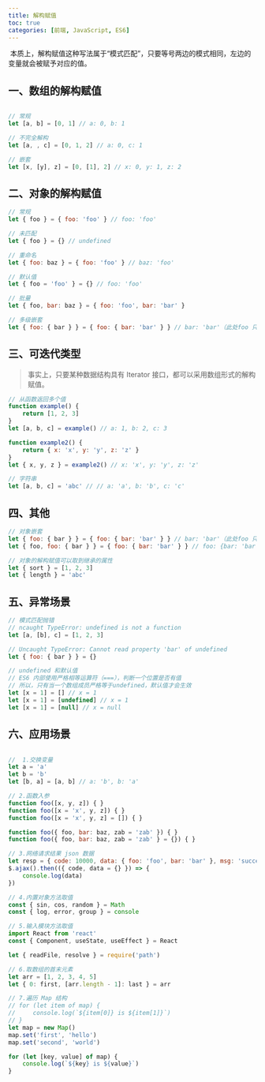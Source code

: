 ```yaml
---
title: 解构赋值
toc: true
categories: [前端, JavaScript, ES6]
---
```


 本质上，解构赋值这种写法属于“模式匹配”，只要等号两边的模式相同，左边的变量就会被赋予对应的值。<br />

<a name="OZdMU"></a>
## 一、数组的解构赋值
```javascript

// 常规
let [a, b] = [0, 1] // a: 0, b: 1

// 不完全解构
let [a, , c] = [0, 1, 2] // a: 0, c: 1

// 嵌套
let [x, [y], z] = [0, [1], 2] // x: 0, y: 1, z: 2

```


<a name="0UbqU"></a>
## 二、对象的解构赋值


```javascript
// 常规
let { foo } = { foo: 'foo' } // foo: 'foo'

// 未匹配
let { foo } = {} // undefined

// 重命名
let { foo: baz } = { foo: 'foo' } // baz: 'foo'

// 默认值
let { foo = 'foo' } = {} // foo: 'foo'

// 批量
let { foo, bar: baz } = { foo: 'foo', bar: 'bar' }

// 多级嵌套
let { foo: { bar } } = { foo: { bar: 'bar' } } // bar: 'bar'（此处foo 只是模式，不是变量）

```


<a name="G2pCr"></a>
## 三、可迭代类型


> 事实上，只要某种数据结构具有 Iterator 接口，都可以采用数组形式的解构赋值。



```javascript
// 从函数返回多个值
function example() {
    return [1, 2, 3]
}
let [a, b, c] = example() // a: 1, b: 2, c: 3

function example2() {
    return { x: 'x', y: 'y', z: 'z' }
}
let { x, y, z } = example2() // x: 'x', y: 'y', z: 'z'

// 字符串
let [a, b, c] = 'abc' // // a: 'a', b: 'b', c: 'c'

```


<a name="GWHtA"></a>
## 四、其他


```javascript
// 对象嵌套
let { foo: { bar } } = { foo: { bar: 'bar' } } // bar: 'bar'（此处foo 只是模式，不是变量）
let { foo, foo: { bar } } = { foo: { bar: 'bar' } } // foo: {bar: 'bar'}, bar: 'bar'

// 对象的解构赋值可以取到继承的属性
let { sort } = [1, 2, 3]
let { length } = 'abc'
```


<a name="Z2DSc"></a>
## 五、异常场景


```javascript
// 模式匹配抛错
// ncaught TypeError: undefined is not a function
let [a, [b], c] = [1, 2, 3]

// Uncaught TypeError: Cannot read property 'bar' of undefined
let { foo: { bar } } = {}

// undefined 和默认值
// ES6 内部使用严格相等运算符（===），判断一个位置是否有值
// 所以，只有当一个数组成员严格等于undefined，默认值才会生效
let [x = 1] = [] // x = 1
let [x = 1] = [undefined] // x = 1
let [x = 1] = [null] // x = null

```


<a name="TS9nq"></a>
## 六、应用场景


```javascript

//  1.交换变量
let a = 'a'
let b = 'b'
let [b, a] = [a, b] // a: 'b', b: 'a'

// 2.函数入参
function foo([x, y, z]) { }
function foo([x = 'x', y, z]) { }
function foo([x = 'x', y, z] = []) { }

function foo({ foo, bar: baz, zab = 'zab' }) { }
function foo({ foo, bar: baz, zab = 'zab' } = {}) { }

// 3.网络请求结果 json 数据
let resp = { code: 10000, data: { foo: 'foo', bar: 'bar' }, msg: 'success' }
$.ajax().then(({ code, data = {} }) => {
    console.log(data)
})

// 4.内置对象方法取值
const { sin, cos, random } = Math
const { log, error, group } = console

// 5.输入模块方法取值
import React from 'react'
const { Component, useState, useEffect } = React

let { readFile, resolve } = require('path')

// 6.取数组的首末元素
let arr = [1, 2, 3, 4, 5]
let { 0: first, [arr.length - 1]: last } = arr

// 7.遍历 Map 结构
// for (let item of map) {
//     console.log(`${item[0]} is ${item[1]}`)
// }
let map = new Map()
map.set('first', 'hello')
map.set('second', 'world')

for (let [key, value] of map) {
    console.log(`${key} is ${value}`)
}
```


